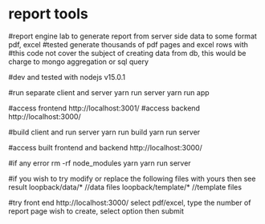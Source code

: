 # report tools
#report engine lab to generate report from server side data to some format pdf, excel 
#tested generate thousands of pdf pages and excel rows with
#this code not cover the subject of creating data from db, this would be charge to mongo aggregation or sql query

#dev and tested with nodejs v15.0.1

#run separate client and server 
yarn run server 
yarn run app 

#access frontend 
http://localhost:3001/
#access backend 
http://localhost:3000/


#build client and run server
yarn run build
yarn run server 

#access built frontend and backend 
http://localhost:3000/

#if any error
rm -rf node_modules
yarn 
yarn run server

#if you wish to try modify or replace the following files with yours then see result
loopback/data/* //data files
loopback/template/* //template files

#try front end
http://localhost:3000/
select pdf/excel, type the number of report page wish to create, select option then submit
